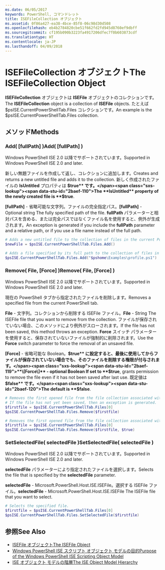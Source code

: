 ```yaml
---
ms.date: 06/05/2017
keywords: PowerShell, コマンドレット
title: ISEFileCollection オブジェクト
ms.assetid: 0f86a427-ea38-4bce-85f8-06c98d30d508
ms.openlocfilehash: eb4b2784820cbe51f662fd2fd945d8760ef9dbff
ms.sourcegitcommit: cf195b090b3223fa4917206dfec7f0b603873cdf
ms.translationtype: HT
ms.contentlocale: ja-JP
ms.lasthandoff: 04/09/2018
---
```

# <a name="the-isefilecollection-object"></a><span data-ttu-id="2baef-103">ISEFileCollection オブジェクト</span><span class="sxs-lookup"><span data-stu-id="2baef-103">The ISEFileCollection Object</span></span>

<span data-ttu-id="2baef-104">**ISEFileCollection** オブジェクトは **ISEFile** オブジェクトのコレクションです。</span><span class="sxs-lookup"><span data-stu-id="2baef-104">The **ISEFileCollection** object is a collection of **ISEFile** objects.</span></span> <span data-ttu-id="2baef-105">たとえば $psISE.CurrentPowerShellTab.Files コレクションです。</span><span class="sxs-lookup"><span data-stu-id="2baef-105">An example is the $psISE.CurrentPowerShellTab.Files collection.</span></span>

## <a name="methods"></a><span data-ttu-id="2baef-106">メソッド</span><span class="sxs-lookup"><span data-stu-id="2baef-106">Methods</span></span>

### <a name="add-fullpath-"></a><span data-ttu-id="2baef-107">Add\( \[fullPath\] \)</span><span class="sxs-lookup"><span data-stu-id="2baef-107">Add\( \[fullPath\] \)</span></span>

<span data-ttu-id="2baef-108">Windows PowerShell ISE 2.0 以降でサポートされています。</span><span class="sxs-lookup"><span data-stu-id="2baef-108">Supported in Windows PowerShell ISE 2.0 and later.</span></span>

<span data-ttu-id="2baef-109">新しい無題ファイルを作成して返し、コレクションに追加します。</span><span class="sxs-lookup"><span data-stu-id="2baef-109">Creates and returns a new untitled file and adds it to the collection.</span></span> <span data-ttu-id="2baef-110">新しく作成されたファイルの **IsUntitled** プロパティは **$true** です。</span><span class="sxs-lookup"><span data-stu-id="2baef-110">The **IsUntitled** property of the newly created file is **$true**.</span></span>

<span data-ttu-id="2baef-111">**\[fullPath\]** - 省略可能な文字列。ファイルの完全指定パス。</span><span class="sxs-lookup"><span data-stu-id="2baef-111">**\[fullPath\]** - Optional string The fully specified path of the file.</span></span> <span data-ttu-id="2baef-112">**fullPath** パラメーターと相対パスを含める、または完全パスではなくファイル名を使用すると、例外が生成されます。</span><span class="sxs-lookup"><span data-stu-id="2baef-112">An exception is generated if you include the **fullPath** parameter and a relative path, or if you use a file name instead of the full path.</span></span>

```powershell
# Adds a new untitled file to the collection of files in the current PowerShell tab.
$newFile = $psISE.CurrentPowerShellTab.Files.Add()

# Adds a file specified by its full path to the collection of files in the current PowerShell tab.
$psISE.CurrentPowerShellTab.Files.Add("$pshome\Examples\profile.ps1")
```

### <a name="remove-file-force-"></a><span data-ttu-id="2baef-113">Remove\( File, \[Force\] \)</span><span class="sxs-lookup"><span data-stu-id="2baef-113">Remove\( File, \[Force\] \)</span></span>

<span data-ttu-id="2baef-114">Windows PowerShell ISE 2.0 以降でサポートされています。</span><span class="sxs-lookup"><span data-stu-id="2baef-114">Supported in Windows PowerShell ISE 2.0 and later.</span></span>

<span data-ttu-id="2baef-115">現在の PowerShell タブから指定されたファイルを削除します。</span><span class="sxs-lookup"><span data-stu-id="2baef-115">Removes a specified file from the current PowerShell tab.</span></span>

<span data-ttu-id="2baef-116">**File** - 文字列。コレクションから削除する ISEFile ファイル。</span><span class="sxs-lookup"><span data-stu-id="2baef-116">**File** - String The ISEFile file that you want to remove from the collection.</span></span> <span data-ttu-id="2baef-117">ファイルが保存されていない場合、このメソッドにより例外がスローされます。</span><span class="sxs-lookup"><span data-stu-id="2baef-117">If the file has not been saved, this method throws an exception.</span></span> <span data-ttu-id="2baef-118">**Force** スイッチ パラメーターを使用すると、保存されていないファイルが強制的に削除されます。</span><span class="sxs-lookup"><span data-stu-id="2baef-118">Use the **Force** switch parameter to force the removal of an unsaved file.</span></span>

<span data-ttu-id="2baef-119">**\[Force\]** - 省略可能な Boolean。**$true** に設定すると、最後に使用してからファイルが保存されていない場合でも、そのファイルを削除する権限が付与されます。</span><span class="sxs-lookup"><span data-stu-id="2baef-119">**\[Force\]** - optional Boolean If set to **$true**, grants permission to remove the file even if it has not been saved after last use.</span></span> <span data-ttu-id="2baef-120">既定値は **$false** です。</span><span class="sxs-lookup"><span data-stu-id="2baef-120">The default is **$false**.</span></span>

```powershell
# Removes the first opened file from the file collection associated with the current PowerShell tab.
# If the file has not yet been saved, then an exception is generated.
$firstfile = $psISE.CurrentPowerShellTab.Files[0]
$psISE.CurrentPowerShellTab.Files.Remove($firstfile)

# Removes the first opened file from the file collection associated with the current PowerShell tab, even if it has not been saved.
$firstfile = $psISE.CurrentPowerShellTab.Files[0]
$psISE.CurrentPowerShellTab.Files.Remove($firstfile, $true)
```

### <a name="setselectedfile-selectedfile-"></a><span data-ttu-id="2baef-121">SetSelectedFile\( selectedFile \)</span><span class="sxs-lookup"><span data-stu-id="2baef-121">SetSelectedFile\( selectedFile \)</span></span>

<span data-ttu-id="2baef-122">Windows PowerShell ISE 2.0 以降でサポートされています。</span><span class="sxs-lookup"><span data-stu-id="2baef-122">Supported in Windows PowerShell ISE 2.0 and later.</span></span>

<span data-ttu-id="2baef-123">**selectedFile** パラメーターにより指定されたファイルを選択します。</span><span class="sxs-lookup"><span data-stu-id="2baef-123">Selects the file that is specified by the **selectedFile** parameter.</span></span>

<span data-ttu-id="2baef-124">**selectedFile** - Microsoft.PowerShell.Host.ISE.ISEFile。選択する ISEFile ファイル。</span><span class="sxs-lookup"><span data-stu-id="2baef-124">**selectedFile** - Microsoft.PowerShell.Host.ISE.ISEFile The ISEFile file that you want to select.</span></span>

```powershell
# Selects the specified file.
$firstfile = $psISE.CurrentPowerShellTab.Files[0]
$psISE.CurrentPowerShellTab.Files.SetSelectedFile($firstfile)
```

## <a name="see-also"></a><span data-ttu-id="2baef-125">参照</span><span class="sxs-lookup"><span data-stu-id="2baef-125">See Also</span></span>

- [<span data-ttu-id="2baef-126">ISEFile オブジェクト</span><span class="sxs-lookup"><span data-stu-id="2baef-126">The ISEFile Object</span></span>](The-ISEFile-Object.md)
- [<span data-ttu-id="2baef-127">Windows PowerShell ISE スクリプト オブジェクト モデルの目的</span><span class="sxs-lookup"><span data-stu-id="2baef-127">Purpose of the Windows PowerShell ISE Scripting Object Model</span></span>](Purpose-of-the-Windows-PowerShell-ISE-Scripting-Object-Model.md)
- [<span data-ttu-id="2baef-128">ISE オブジェクト モデルの階層</span><span class="sxs-lookup"><span data-stu-id="2baef-128">The ISE Object Model Hierarchy</span></span>](The-ISE-Object-Model-Hierarchy.md)